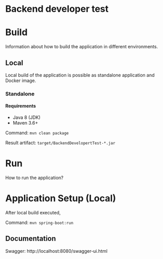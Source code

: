 # Backend developer test

# Build
Information about how to build the application in different environments.

## Local
Local build of the application is possible as standalone application and Docker image.

### Standalone
#### Requirements
* Java 8 (JDK)
* Maven 3.6+

Command: ```mvn clean package```

Result artifact:  ```target/BackendDevelopertTest-*.jar```

# Run
How to run the application?

# Application Setup (Local)
After local build executed,

Command: ```mvn spring-boot:run```

## Documentation
Swagger:
http://localhost:8080/swagger-ui.html



